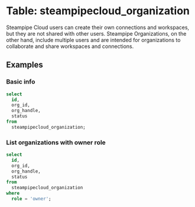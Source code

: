 # Table: steampipecloud_organization

Steampipe Cloud users can create their own connections and workspaces, but they are not shared with other users. Steampipe Organizations, on the other hand, include multiple users and are intended for organizations to collaborate and share workspaces and connections.

## Examples

### Basic info

```sql
select
  id,
  org_id,
  org_handle,
  status
from
  steampipecloud_organization;
```

### List organizations with owner role

```sql
select
  id,
  org_id,
  org_handle,
  status
from
  steampipecloud_organization
where
  role = 'owner';
```

